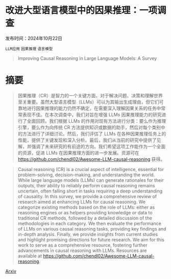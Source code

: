 # 改进大型语言模型中的因果推理：一项调查

发布时间：2024年10月22日

`LLM应用` `因果推理` `语言模型`

> Improving Causal Reasoning in Large Language Models: A Survey

# 摘要

> 因果推理（CR）是智力的一个关键方面，对于解决问题、决策和理解世界至关重要。虽然大型语言模型（LLMs）可以为其输出生成理由，但它们可靠地进行因果推理的能力仍然不确定，在需要深入理解因果关系的任务中常常表现不佳。在本次调查中，我们对旨在增强 LLMs 因果推理能力的研究进行了全面回顾。我们根据 LLMs 的作用对现有方法进行分类：要么作为推理引擎，要么作为向传统 CR 方法提供知识或数据的助手，然后对每个类别中的方法进行了详细讨论。然后，我们评估了 LLMs 在各种因果推理任务上的性能，提供了关键发现和深入分析。最后，我们从当前的研究中提供了见解，并强调了未来研究的有前途的方向。我们希望这项工作能作为一个全面的资源，促进 LLMs 在因果推理方面的进一步发展。资源可在 https://github.com/chendl02/Awesome-LLM-causal-reasoning 获得。

> Causal reasoning (CR) is a crucial aspect of intelligence, essential for problem-solving, decision-making, and understanding the world. While large language models (LLMs) can generate rationales for their outputs, their ability to reliably perform causal reasoning remains uncertain, often falling short in tasks requiring a deep understanding of causality. In this survey, we provide a comprehensive review of research aimed at enhancing LLMs for causal reasoning. We categorize existing methods based on the role of LLMs: either as reasoning engines or as helpers providing knowledge or data to traditional CR methods, followed by a detailed discussion of the methodologies in each category. We then evaluate the performance of LLMs on various causal reasoning tasks, providing key findings and in-depth analysis. Finally, we provide insights from current studies and highlight promising directions for future research. We aim for this work to serve as a comprehensive resource, fostering further advancements in causal reasoning with LLMs. Resources are available at https://github.com/chendl02/Awesome-LLM-causal-reasoning.

[Arxiv](https://arxiv.org/abs/2410.16676)